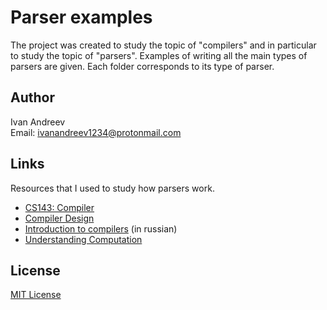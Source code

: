 # Parser examples

The project was created to study the topic of "compilers" and in particular
to study the topic of "parsers". Examples of writing all the main types of parsers 
are given. Each folder corresponds to its type of parser.

## Author

Ivan Andreev\
Email:  ivanandreev1234@protonmail.com

## Links

Resources that I used to study how parsers work.

* [CS143: Compiler](https://www.keithschwarz.com/cs143/WWW/sum2011/)
* [Compiler Design](https://www.youtube.com/playlist?list=PLEbnTDJUr_IcPtUXFy2b1sGRPsLFMghhS)
* [Introduction to compilers](https://www.youtube.com/playlist?list=PLeQDJtBkrIiT0TMQ3muv3zvNdsmBZFOR1) (in russian)
* [Understanding Computation](https://www.amazon.com/Understanding-Computation-Machines-Impossible-Programs/dp/1449329276)

## License

[MIT License](LICENSE)
